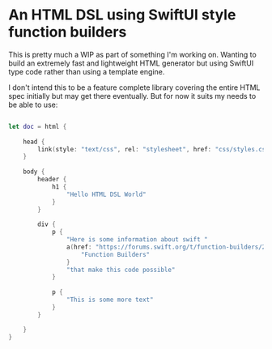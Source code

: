# An HTML DSL using SwiftUI style function builders

This is pretty much a WIP as part of something I'm working on. Wanting to build an extremely fast and lightweight HTML generator but using SwiftUI type code rather than using a template engine. 

I don't intend this to be a feature complete library covering the entire HTML spec initially but may get there eventually. But for now it suits my needs to be able to use:

```swift

let doc = html {
	
	head {
		link(style: "text/css", rel: "stylesheet", href: "css/styles.css")
	}
	
	body {
		header {
			h1 {
				"Hello HTML DSL World" 
			}
		}
		
		div {
			p {
				"Here is some information about swift "
				a(href: "https://forums.swift.org/t/function-builders/25167"){
					"Function Builders"
				}
				"that make this code possible"
			}
			
			p {
				"This is some more text"
			}
		}

	}
}
```

[function builders]: https://github.com/apple/swift-evolution/blob/9992cf3c11c2d5e0ea20bee98657d93902d5b174/proposals/XXXX-function-builders.md
